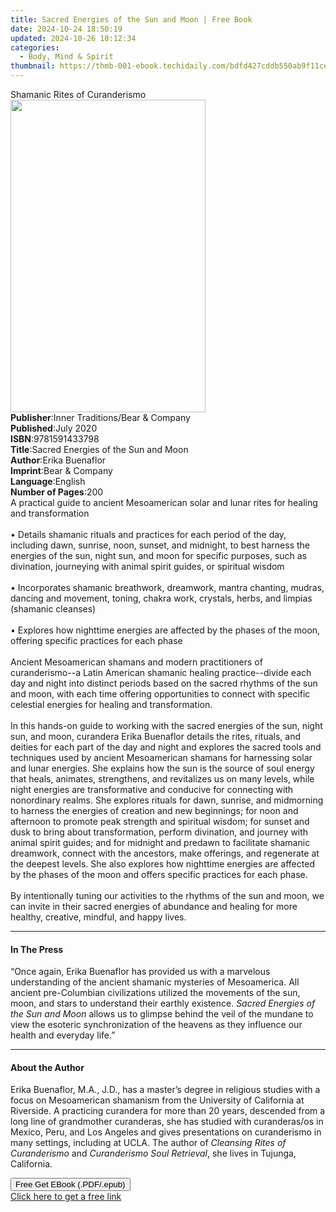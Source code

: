 ```yaml
---
title: Sacred Energies of the Sun and Moon | Free Book
date: 2024-10-24 18:50:19
updated: 2024-10-26 10:12:34
categories:
  - Body, Mind & Spirit
thumbnail: https://thmb-001-ebook.techidaily.com/bdfd427cddb550ab9f11cef3b90b0da66aed76b175b508cc324124959a6d10e2.jpg
---
```

<main id="book-container">
  <div class="flex flex-col">
    <div class="book-brief flex-1 py-6 px-4 sm:p-6 md:py-10 md:px-8">
      <!-- brief-->
      <div class="book-brief-main">Shamanic Rites of Curanderismo</div>
    </div>
    <div
      class="book-meta-info flex-1 grid gap-4 col-start-1 col-end-3 row-start-1 sm:mb-6 sm:grid-cols-4 lg:gap-6 lg:col-start-2 lg:row-end-6 lg:row-span-6 lg:mb-0"
    >
      <div
        class="book-meta-info-left place-content-center mt-4 p-4 text-sm leading-6 col-start-2 col-span-2 dark:text-slate-400"
      >
        <img
          class="w-full h-500 object-cover rounded-lg sm:h-255 sm:col-span-2 lg:col-span-full"
          src="https://img-001-ebook.techidaily.com/44933ad874c7e92ac3f0445a64ab6158be02871e728408b01c5ca96bf38bf967.jpg"
          alt=""
          width="312"
          height="500"
        />
      </div>
      <div
        class="book-meta-info-right mt-2 col-start-1 row-start-2 col-span-3 self-center"
      >
        <!-- meta data  -->
        <div class="flex flex-col px-4 md:px-8">
          <div class="flex-1">
            <strong>Publisher</strong>:<span class="px-2"
              >Inner Traditions/Bear &amp; Company</span
            >
          </div>
          <div class="flex-1">
            <strong>Published</strong>:<span class="px-2">July 2020</span>
          </div>
          <div class="flex-1">
            <strong>ISBN</strong>:<span class="px-2">9781591433798</span>
          </div>
          <div class="flex-1">
            <strong>Title</strong>:<span class="px-2"
              >Sacred Energies of the Sun and Moon</span
            >
          </div>
          <div class="flex-1">
            <strong>Author</strong>:<span class="px-2">Erika Buenaflor</span>
          </div>
          <div class="flex-1">
            <strong>Imprint</strong>:<span class="px-2"
              >Bear &amp; Company</span
            >
          </div>
          <div class="flex-1">
            <strong>Language</strong>:<span class="px-2">English</span>
          </div>
          <div class="flex-1">
            <strong>Number of Pages</strong>:<span class="px-2">200</span>
          </div>
        </div>
      </div>
    </div>
    <div class="book-description flex-1 py-6 px-4 sm:p-6 md:py-10 md:px-8">
      <div class="book-description-main">
        <div accordion-content="" id="description">
          A practical guide to ancient Mesoamerican solar and lunar rites for
          healing and transformation <br /><br />• Details shamanic rituals and
          practices for each period of the day, including dawn, sunrise, noon,
          sunset, and midnight, to best harness the energies of the sun, night
          sun, and moon for specific purposes, such as divination, journeying
          with animal spirit guides, or spiritual wisdom <br /><br />•
          Incorporates shamanic breathwork, dreamwork, mantra chanting, mudras,
          dancing and movement, toning, chakra work, crystals, herbs, and
          limpias (shamanic cleanses) <br /><br />• Explores how nighttime
          energies are affected by the phases of the moon, offering specific
          practices for each phase <br /><br />Ancient Mesoamerican shamans and
          modern practitioners of curanderismo--a Latin American shamanic
          healing practice--divide each day and night into distinct periods
          based on the sacred rhythms of the sun and moon, with each time
          offering opportunities to connect with specific celestial energies for
          healing and transformation. <br /><br />In this hands-on guide to
          working with the sacred energies of the sun, night sun, and moon,
          curandera Erika Buenaflor details the rites, rituals, and deities for
          each part of the day and night and explores the sacred tools and
          techniques used by ancient Mesoamerican shamans for harnessing solar
          and lunar energies. She explains how the sun is the source of soul
          energy that heals, animates, strengthens, and revitalizes us on many
          levels, while night energies are transformative and conducive for
          connecting with nonordinary realms. She explores rituals for dawn,
          sunrise, and midmorning to harness the energies of creation and new
          beginnings; for noon and afternoon to promote peak strength and
          spiritual wisdom; for sunset and dusk to bring about transformation,
          perform divination, and journey with animal spirit guides; and for
          midnight and predawn to facilitate shamanic dreamwork, connect with
          the ancestors, make offerings, and regenerate at the deepest levels.
          She also explores how nighttime energies are affected by the phases of
          the moon and offers specific practices for each phase. <br /><br />By
          intentionally tuning our activities to the rhythms of the sun and
          moon, we can invite in their sacred energies of abundance and healing
          for more healthy, creative, mindful, and happy lives.
        </div>
        <div class="accordion-fader"></div>
      </div>
    </div>
    <div class="book-excerpts flex-1 py-6 px-4 sm:p-6 md:py-10 md:px-8">
      <!-- excerpts-->
      <div class="book-excerpts-main">
        <hr />
        <h4 class="placeholder placeholder-heading">
          <span>In The Press</span>
        </h4>
        <p>
          “Once again, Erika Buenaflor has provided us with a marvelous
          understanding of the ancient shamanic mysteries of Mesoamerica. All
          ancient pre-Columbian civilizations utilized the movements of the sun,
          moon, and stars to understand their earthly existence.<i>
            Sacred Energies of the Sun and Moon</i
          >
          allows us to glimpse behind the veil of the mundane to view the
          esoteric synchronization of the heavens as they influence our health
          and everyday life.”
        </p>
      </div>
    </div>
    <div class="book-about-author flex-1 py-6 px-4 sm:p-6 md:py-10 md:px-8">
      <!-- about author-->
      <div class="book-main-author-main">
        <hr />
        <h4 class="placeholder placeholder-heading">
          <span>About the Author</span>
        </h4>
        <p>
          Erika Buenaflor, M.A., J.D., has a master’s degree in religious
          studies with a focus on Mesoamerican shamanism from the University of
          California at Riverside. A practicing curandera for more than 20
          years, descended from a long line of grandmother curanderas, she has
          studied with curanderas/os in Mexico, Peru, and Los Angeles and gives
          presentations on curanderismo in many settings, including at UCLA. The
          author of <i>Cleansing Rites of Curanderismo</i> and
          <i>Curanderismo Soul Retrieval</i>, she lives in Tujunga, California.
        </p>
      </div>
    </div>
    <div class="book-free-get flex-1 py-6 px-4 sm:p-6 md:py-10 md:px-8">
      <button
        id="btn-free-get"
        class="bg-blue-500 hover:bg-blue-700 text-white font-bold py-2 px-4 rounded"
      >
        Free Get EBook (.PDF/.epub)
      </button>
      <div id="countdown-display" class="px-2 text-lg mt-2"></div>
      <a
        id="free-link"
        class="hidden bg-blue-500 hover:bg-blue-700 text-white font-bold py-2 px-4 rounded"
        href="https://www.ebooks.com/en-us/book/209883635/sacred-energies-of-the-sun-and-moon/erika-buenaflor/"
        target="_blank"
        >Click here to get a free link</a
      >
    </div>
    <script>
      let countdownTime = 0;
      let countdownInterval = null;
      document
        .getElementById('btn-free-get')
        .addEventListener('click', startCountdown);
      function startCountdown() {
        countdownTime = new Date().getTime() + 60000 * 3;
        countdownInterval = setInterval(updateCountdown, 1000);
        document.getElementById('btn-free-get').disabled = true;
        document
          .getElementById('btn-free-get')
          .classList.add('bg-gray-500', 'cursor-not-allowed');
      }
      function updateCountdown() {
        let currentTime = new Date().getTime();
        let timeLeft = countdownTime - currentTime;
        let secondsLeft = Math.floor(timeLeft / 1000);
        document.getElementById('countdown-display').innerHTML =
          `Remaining time: ${secondsLeft} seconds.`;
        if (secondsLeft <= 0) {
          clearInterval(countdownInterval);
          document.getElementById('btn-free-get').classList.add('hidden');
          document.getElementById('free-link').classList.remove('hidden');
          document.getElementById('countdown-display').innerHTML = '';
        }
      }
    </script>
  </div>
</main>
